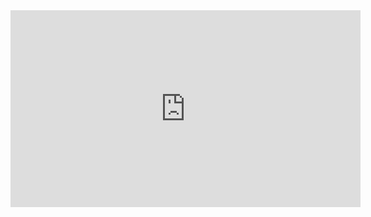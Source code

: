 <iframe width="560" height="315" src="https://www.youtube.com/embed/V4Et8MkkoEc" frameborder="0" allowfullscreen></iframe>
